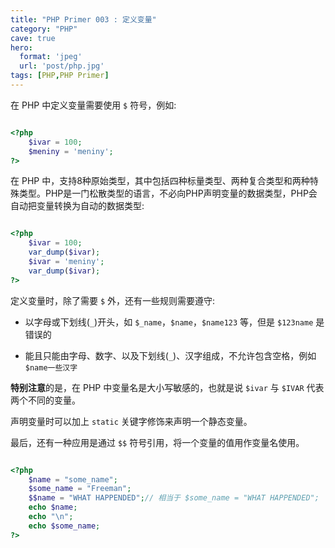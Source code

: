 ```yaml
---
title: "PHP Primer 003 : 定义变量"
category: "PHP"
cave: true
hero:
  format: 'jpeg'
  url: 'post/php.jpg'
tags: [PHP,PHP Primer]
---
```

在 PHP 中定义变量需要使用 `$` 符号，例如:

```php

<?php 
	$ivar = 100;
	$meniny = 'meniny';
?>

```

在 PHP 中，支持8种原始类型，其中包括四种标量类型、两种复合类型和两种特殊类型。PHP是一门松散类型的语言，不必向PHP声明变量的数据类型，PHP会自动把变量转换为自动的数据类型:

```php

<?php 
	$ivar = 100;
	var_dump($ivar);
	$ivar = 'meniny';
	var_dump($ivar);
?>

```

定义变量时，除了需要 `$` 外，还有一些规则需要遵守:

* 以字母或下划线(`_`)开头，如 `$_name`，`$name`，`$name123` 等，但是 `$123name` 是错误的

* 能且只能由字母、数字、以及下划线(`_`)、汉字组成，不允许包含空格，例如 `$name一些汉字`

**特别注意**的是，在 PHP 中变量名是大小写敏感的，也就是说 `$ivar` 与 `$IVAR` 代表两个不同的变量。

声明变量时可以加上 `static` 关键字修饰来声明一个静态变量。

最后，还有一种应用是通过 `$$` 符号引用，将一个变量的值用作变量名使用。

```php

<?php 
	$name = "some_name";
	$some_name = "Freeman";
	$$name = "WHAT HAPPENDED";// 相当于 $some_name = "WHAT HAPPENDED";
	echo $name;
	echo "\n";
	echo $some_name;
?>

```






